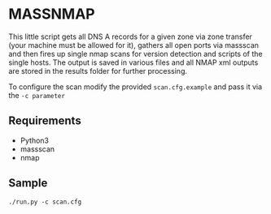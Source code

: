 # MASSNMAP

This little script gets all DNS A records for a given zone via zone transfer (your machine must be allowed for it),
gathers all open ports via massscan and then fires up single nmap scans for version detection and scripts of the single hosts.
The output is saved in various files and all NMAP xml outputs are stored in the results folder for further processing.

To configure the scan modify the provided `scan.cfg.example` and pass it via the `-c parameter`

## Requirements
- Python3
- massscan
- nmap

## Sample
```
./run.py -c scan.cfg
```
